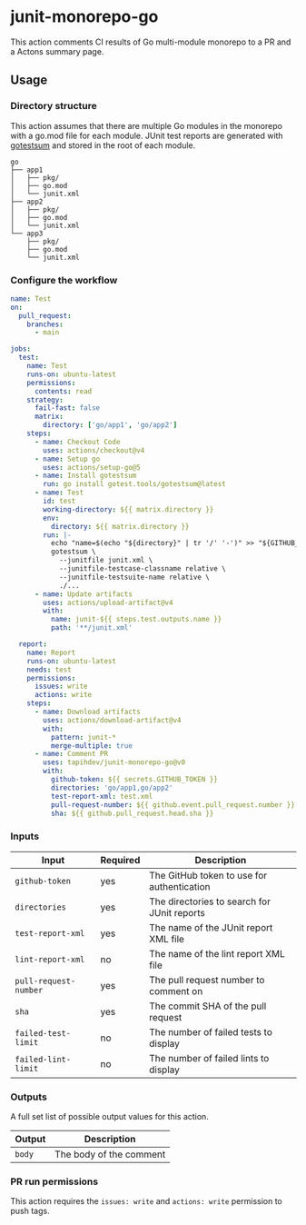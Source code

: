 # junit-monorepo-go

This action comments CI results of Go multi-module monorepo to a PR and a Actons
summary page.

## Usage

### Directory structure

This action assumes that there are multiple Go modules in the monorepo with a
go.mod file for each module. JUnit test reports are generated with
[gotestsum](https://github.com/gotestyourself/gotestsum) and stored in the root
of each module.

```
go
├── app1
│   ├── pkg/
│   ├── go.mod
│   └── junit.xml
├── app2
│   ├── pkg/
│   ├── go.mod
│   └── junit.xml
└── app3
    ├── pkg/
    ├── go.mod
    └── junit.xml
```

### Configure the workflow

```yaml
name: Test
on:
  pull_request:
    branches:
      - main

jobs:
  test:
    name: Test
    runs-on: ubuntu-latest
    permissions:
      contents: read
    strategy:
      fail-fast: false
      matrix:
        directory: ['go/app1', 'go/app2']
    steps:
      - name: Checkout Code
        uses: actions/checkout@v4
      - name: Setup go
        uses: actions/setup-go@5
      - name: Install gotestsum
        run: go install gotest.tools/gotestsum@latest
      - name: Test
        id: test
        working-directory: ${{ matrix.directory }}
        env:
          directory: ${{ matrix.directory }}
        run: |-
          echo "name=$(echo "${directory}" | tr '/' '-')" >> "${GITHUB_OUTPUT}"
          gotestsum \
            --junitfile junit.xml \
            --junitfile-testcase-classname relative \
            --junitfile-testsuite-name relative \
            ./...
      - name: Update artifacts
        uses: actions/upload-artifact@v4
        with:
          name: junit-${{ steps.test.outputs.name }}
          path: '**/junit.xml'

  report:
    name: Report
    runs-on: ubuntu-latest
    needs: test
    permissions:
      issues: write
      actions: write
    steps:
      - name: Download artifacts
        uses: actions/download-artifact@v4
        with:
          pattern: junit-*
          merge-multiple: true
      - name: Comment PR
        uses: tapihdev/junit-monorepo-go@v0
        with:
          github-token: ${{ secrets.GITHUB_TOKEN }}
          directories: 'go/app1,go/app2'
          test-report-xml: test.xml
          pull-request-number: ${{ github.event.pull_request.number }}
          sha: ${{ github.pull_request.head.sha }}
```

### Inputs

| **Input**             | **Required** | **Description**                             |
| --------------------- | ------------ | ------------------------------------------- |
| `github-token`        | yes          | The GitHub token to use for authentication  |
| `directories`         | yes          | The directories to search for JUnit reports |
| `test-report-xml`     | yes          | The name of the JUnit report XML file       |
| `lint-report-xml`     | no           | The name of the lint report XML file        |
| `pull-request-number` | yes          | The pull request number to comment on       |
| `sha`                 | yes          | The commit SHA of the pull request          |
| `failed-test-limit`   | no           | The number of failed tests to display       |
| `failed-lint-limit`   | no           | The number of failed lints to display       |

### Outputs

A full set list of possible output values for this action.

| **Output** | **Description**         |
| ---------- | ----------------------- |
| `body`     | The body of the comment |

### PR run permissions

This action requires the `issues: write` and `actions: write` permission to push
tags.
